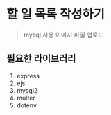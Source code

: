 # 할 일 목록 작성하기 
> mysql 사용
> 이미지 파일 업로드

## 필요한 라이브러리
1. express
2. ejs
3. mysql2
4. multer
5. dotenv
